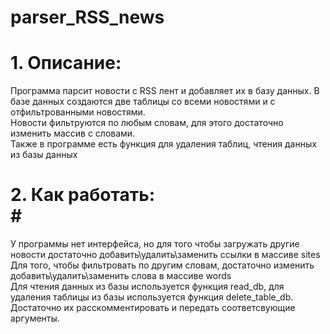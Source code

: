 # parser_RSS_news
# 1. Описание:<br/> #
Программа парсит новости с RSS лент и добавляет их в базу данных. В базе данных создаются две таблицы со всеми новостями и с отфильтрованными новостями. <br/>
Новости фильтруются по любым словам, для этого достаточно изменить массив с словами. <br/>
Также в программе есть функция для удаления таблиц, чтения данных из базы данных <br/>

# 2. Как работать: <br/>#
У программы нет интерфейса, но для того чтобы загружать другие новости достаточно добавить\удалить\заменить ссылки в массиве sites <br/>
Для того, чтобы фильтровать по другим словам, достаточно изменить добавить\удалить\заменить слова в массиве words <br/>
Для чтения данных из базы используется функция read_db, для удаления таблицы из базы используется функция delete_table_db. Достаточно их расскомментировать и передать соответсвующие аргументы.
